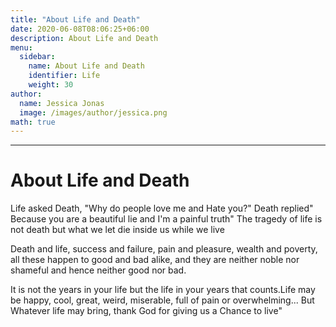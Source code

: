 ```yaml
---
title: "About Life and Death"
date: 2020-06-08T08:06:25+06:00
description: About Life and Death
menu:
  sidebar:
    name: About Life and Death
    identifier: Life
    weight: 30
author:
  name: Jessica Jonas
  image: /images/author/jessica.png
math: true
---
```



---
# About Life and Death


Life asked Death, "Why do people love me and Hate you?" Death replied" Because you are a beautiful lie and I'm a painful truth"
The tragedy of life is not death but what we let die inside us while we live

Death and life, success and failure, pain and pleasure, wealth and poverty, all these happen to good and bad alike, and they are neither noble nor shameful and hence neither good nor bad.

It is not the years in your life but the life in your years that counts.Life may be happy, cool, great, weird, miserable, full of pain or overwhelming... But Whatever life may bring, thank God for giving us a Chance to live"